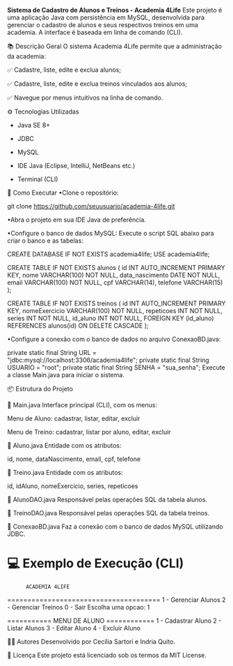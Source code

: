 **Sistema de Cadastro de Alunos e Treinos - Academia 4Life**
Este projeto é uma aplicação Java com persistência em MySQL, desenvolvida para gerenciar o cadastro de alunos e seus respectivos treinos em uma academia. A interface é baseada em linha de comando (CLI).

📚 Descrição Geral
O sistema Academia 4Life permite que a administração da academia:

✅ Cadastre, liste, edite e exclua alunos;

✅ Cadastre, liste, edite e exclua treinos vinculados aos alunos;

✅ Navegue por menus intuitivos na linha de comando.

⚙ Tecnologias Utilizadas
- Java SE 8+

- JDBC

- MySQL

- IDE Java (Eclipse, IntelliJ, NetBeans etc.)

- Terminal (CLI)

🚀 Como Executar
•Clone o repositório:

git clone https://github.com/seuusuario/academia-4life.git

•Abra o projeto em sua IDE Java de preferência.

•Configure o banco de dados MySQL:
Execute o script SQL abaixo para criar o banco e as tabelas:

CREATE DATABASE IF NOT EXISTS academia4life;
USE academia4life;

CREATE TABLE IF NOT EXISTS alunos (
    id INT AUTO_INCREMENT PRIMARY KEY,
    nome VARCHAR(100) NOT NULL,
	data_nascimento DATE NOT NULL,
    email VARCHAR(100) NOT NULL,
	cpf VARCHAR(14),
    telefone VARCHAR(15)
);

CREATE TABLE IF NOT EXISTS treinos (
    id INT AUTO_INCREMENT PRIMARY KEY,
    nomeExercicio VARCHAR(100) NOT NULL,
    repeticoes INT NOT NULL,
    series INT NOT NULL,
    id_aluno INT NOT NULL,
    FOREIGN KEY (id_aluno) REFERENCES alunos(id) ON DELETE CASCADE
);

•Configure a conexão com o banco de dados no arquivo ConexaoBD.java:

private static final String URL = "jdbc:mysql://localhost:3306/academia4life";
private static final String USUARIO = "root";
private static final String SENHA = "sua_senha";
Execute a classe Main.java para iniciar o sistema.

📦 Estrutura do Projeto

🔹 Main.java
Interface principal (CLI), com os menus:

Menu de Aluno: cadastrar, listar, editar, excluir

Menu de Treino: cadastrar, listar por aluno, editar, excluir

🔹 Aluno.java
Entidade com os atributos:

id, nome, dataNascimento, email, cpf, telefone

🔹 Treino.java
Entidade com os atributos:

id, idAluno, nomeExercicio, series, repeticoes

🔹 AlunoDAO.java
Responsável pelas operações SQL da tabela alunos.

🔹 TreinoDAO.java
Responsável pelas operações SQL da tabela treinos.

🔹 ConexaoBD.java
Faz a conexão com o banco de dados MySQL utilizando JDBC.


💻 Exemplo de Execução (CLI)
======================================
          ACADEMIA 4LIFE              
======================================
1 - Gerenciar Alunos
2 - Gerenciar Treinos
0 - Sair
Escolha uma opcao: 1

=========== MENU DE ALUNO ============
1 - Cadastrar Aluno
2 - Listar Alunos
3 - Editar Aluno
4 - Excluir Aluno

👩‍💻 Autores
Desenvolvido por Cecília Sartori e Indria Quito.

📄 Licença
Este projeto está licenciado sob os termos da MIT License.

